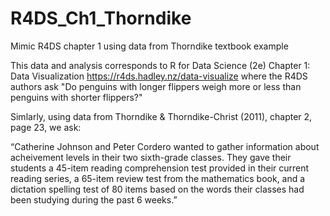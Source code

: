 # R4DS_Ch1_Thorndike
Mimic R4DS chapter 1 using data from Thorndike textbook example

This data and analysis corresponds to R for Data Science (2e) Chapter 1: Data Visualization https://r4ds.hadley.nz/data-visualize where the R4DS authors ask "Do penguins with longer flippers weigh more or less than penguins with shorter flippers?" 

Simlarly, using data from Thorndike & Thorndike-Christ (2011), chapter 2, page 23, we ask: 

“Catherine Johnson and Peter Cordero wanted to gather information about acheivement levels in their two sixth-grade classes. They gave their students a 45-item reading comprehension test provided in their current reading series, a 65-item review test from the mathematics book, and a dictation spelling test of 80 items based on the words their classes had been studying during the past 6 weeks.”

